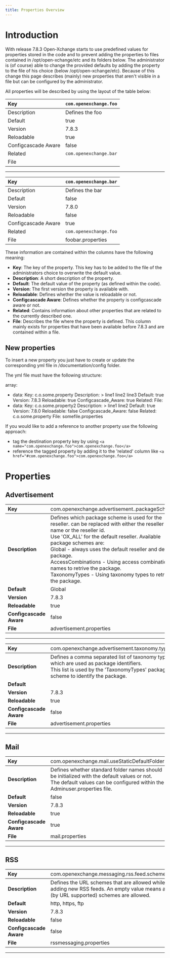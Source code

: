 ---title: Properties Overview---# IntroductionWith release 7.8.3 Open-Xchange starts to use predefined values for properties stored in the code and to prevent adding the properties to files contained in /opt/open-xchange/etc and its folders below. The administrator is (of course) able to change the provided defaults by adding the property to the file of his choice (below /opt/open-xchange/etc). Because of this change this page describes (mainly) new properties that aren't visible  in a file but can be configured by the administrator.All properties will be described by using the layout of the table below:| Key 		  		  | `com.openexchange.foo` 	| | :---        		  | :---      					|| Description 		  | Defines the foo 			|| Default 			  | true						|| Version 			  | 7.8.3						|| Reloadable          | true						|| Configcascade Aware | false						|| Related 			  | `com.openexchange.bar` 	|| File 			      | 							|---| Key 		  		  | `com.openexchange.bar` 	| | :---        		  | :---      					|| Description 		  | Defines the bar 			|| Default 			  | false						|| Version 			  | 7.8.0						|| Reloadable          | false						|| Configcascade Aware | true						|| Related 			  | `com.openexchange.foo` 	|| File 			      | foobar.properties			|These information are contained within the columns have the following meaning:  * **Key**: The key of the property. This key has to be added to the file of the administrators choice to overwrite the default value.  * **Description**: A short description of the property.  * **Default**: The default value of the property (as defined within the code).  * **Version**: The first version the property is available with.  * **Reloadable**: Defines whether the value is reloadable or not.  * **Configcascade Aware**: Defines whether the property is configcascade aware or not.  * **Related**: Contains information about other properties that are related to the currently described one.  * **File**: Describes the file where the property is defined. This column mainly exists for properties that have been available before 7.8.3 and are contained within a file.## New propertiesTo insert a new property you just have to create or update the corresponding yml file in /documentation/config folder.The yml file must have the following structure:array:  - data:      Key: c.o.some.property      Description: >        line1        line2        line3      Default: true      Version: 7.8.3      Reloadable: true      Configcascade_Aware: true      Related:       File:  - data:      Key: c.o.some.property2      Description: >        line1        line2      Default: true      Version: 7.8.0      Reloadable: false      Configcascade_Aware: false      Related: c.o.some.property      File: somefile.propertiesIf you would like to add a reference to another property use the following approach:  * tag the destination property key by using `<a name="com.openexchange.foo">com.openexchange.foo</a>`  * reference the tagged property by adding it to the 'related' column like `<a href="#com.openexchange.foo">com.openexchange.foo</a>`# Properties## Advertisement | Key | <span style="font-weight:normal">com.openexchange.advertisement.<reseller>.packageScheme</span> ||:----------------|:--------|| __Description__ |         Defines which package scheme is used for the reseller. <reseller> can be replaced with either the reseller name or the reseller id.<br>        Use 'OX_ALL' for the default reseller. Available package schemes are:<br>        Global - always uses the default reseller and default package.<br>        AccessCombinations - Using access combination names to retrive the package.<br>        TaxonomyTypes - Using taxonomy types to retrieve the package.<br> || __Default__ | Global  || __Version__ | 7.8.3  || __Reloadable__ | true  || __Configcascade Aware__ | false  || __File__ | advertisement.properties  |---| Key | <span style="font-weight:normal">com.openexchange.advertisement.taxonomy.types</span> ||:----------------|:--------|| __Description__ |         Defines a comma separated list of taxonomy types which are used as package identifiers. <br>        This list is used by the 'TaxonomyTypes' package scheme to identify the package.<br> || __Default__ |  || __Version__ | 7.8.3  || __Reloadable__ | true  || __Configcascade Aware__ | false  || __File__ | advertisement.properties  |---## Mail | Key | <span style="font-weight:normal">com.openexchange.mail.useStaticDefaultFolders</span> ||:----------------|:--------|| __Description__ |         Defines whether standard folder names should be initialized with the default values or not.<br>        The default values can be configured within the Adminuser.properties file.<br> || __Default__ | false  || __Version__ | 7.8.3  || __Reloadable__ | true  || __Configcascade Aware__ | true  || __File__ | mail.properties  |---

## RSS 

| Key | <span style="font-weight:normal">com.openexchange.messaging.rss.feed.schemes</span> |
|:----------------|:--------|
| __Description__ |         Defines the URL schemes that are allowed while adding new RSS feeds. An empty value means all (by URL supported) schemes are allowed.<br> |
| __Default__ | http, https, ftp  |
| __Version__ | 7.8.3  |
| __Reloadable__ | false  |
| __Configcascade Aware__ | false  |
| __File__ | rssmessaging.properties  |

---
